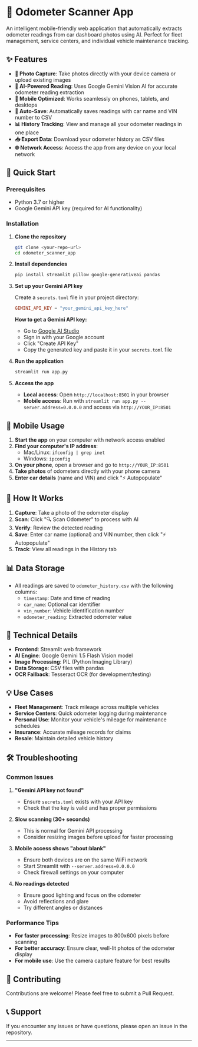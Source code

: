 # 🚗 Odometer Scanner App

An intelligent mobile-friendly web application that automatically extracts odometer readings from car dashboard photos using AI. Perfect for fleet management, service centers, and individual vehicle maintenance tracking.

## ✨ Features

- **📸 Photo Capture**: Take photos directly with your device camera or upload existing images
- **🤖 AI-Powered Reading**: Uses Google Gemini Vision AI for accurate odometer reading extraction
- **📱 Mobile Optimized**: Works seamlessly on phones, tablets, and desktops
- **💾 Auto-Save**: Automatically saves readings with car name and VIN number to CSV
- **📊 History Tracking**: View and manage all your odometer readings in one place
- **📥 Export Data**: Download your odometer history as CSV files
- **🌐 Network Access**: Access the app from any device on your local network

## 🚀 Quick Start

### Prerequisites

- Python 3.7 or higher
- Google Gemini API key (required for AI functionality)

### Installation

1. **Clone the repository**
   ```bash
   git clone <your-repo-url>
   cd odometer_scanner_app
   ```

2. **Install dependencies**
   ```bash
   pip install streamlit pillow google-generativeai pandas
   ```

3. **Set up your Gemini API key**
   
   Create a `secrets.toml` file in your project directory:
   ```toml
   GEMINI_API_KEY = "your_gemini_api_key_here"
   ```
   
   **How to get a Gemini API key:**
   - Go to [Google AI Studio](https://makersuite.google.com/app/apikey)
   - Sign in with your Google account
   - Click "Create API Key"
   - Copy the generated key and paste it in your `secrets.toml` file

4. **Run the application**
   ```bash
   streamlit run app.py
   ```

5. **Access the app**
   - **Local access**: Open `http://localhost:8501` in your browser
   - **Mobile access**: Run with `streamlit run app.py --server.address=0.0.0.0` and access via `http://YOUR_IP:8501`

## 📱 Mobile Usage

1. **Start the app** on your computer with network access enabled
2. **Find your computer's IP address**:
   - Mac/Linux: `ifconfig | grep inet`
   - Windows: `ipconfig`
3. **On your phone**, open a browser and go to `http://YOUR_IP:8501`
4. **Take photos** of odometers directly with your phone camera
5. **Enter car details** (name and VIN) and click "⚡ Autopopulate"

## 🎯 How It Works

1. **Capture**: Take a photo of the odometer display
2. **Scan**: Click "🔍 Scan Odometer" to process with AI
3. **Verify**: Review the detected reading
4. **Save**: Enter car name (optional) and VIN number, then click "⚡ Autopopulate"
5. **Track**: View all readings in the History tab

## 📊 Data Storage

- All readings are saved to `odometer_history.csv` with the following columns:
  - `timestamp`: Date and time of reading
  - `car_name`: Optional car identifier
  - `vin_number`: Vehicle identification number
  - `odometer_reading`: Extracted odometer value

## 🔧 Technical Details

- **Frontend**: Streamlit web framework
- **AI Engine**: Google Gemini 1.5 Flash Vision model
- **Image Processing**: PIL (Python Imaging Library)
- **Data Storage**: CSV files with pandas
- **OCR Fallback**: Tesseract OCR (for development/testing)

## 💡 Use Cases

- **Fleet Management**: Track mileage across multiple vehicles
- **Service Centers**: Quick odometer logging during maintenance
- **Personal Use**: Monitor your vehicle's mileage for maintenance schedules
- **Insurance**: Accurate mileage records for claims
- **Resale**: Maintain detailed vehicle history

## 🛠️ Troubleshooting

### Common Issues

1. **"Gemini API key not found"**
   - Ensure `secrets.toml` exists with your API key
   - Check that the key is valid and has proper permissions

2. **Slow scanning (30+ seconds)**
   - This is normal for Gemini API processing
   - Consider resizing images before upload for faster processing

3. **Mobile access shows "about:blank"**
   - Ensure both devices are on the same WiFi network
   - Start Streamlit with `--server.address=0.0.0.0`
   - Check firewall settings on your computer

4. **No readings detected**
   - Ensure good lighting and focus on the odometer
   - Avoid reflections and glare
   - Try different angles or distances

### Performance Tips

- **For faster processing**: Resize images to 800x600 pixels before scanning
- **For better accuracy**: Ensure clear, well-lit photos of the odometer display
- **For mobile use**: Use the camera capture feature for best results


## 🤝 Contributing

Contributions are welcome! Please feel free to submit a Pull Request.

## 📞 Support

If you encounter any issues or have questions, please open an issue in the repository.

---
